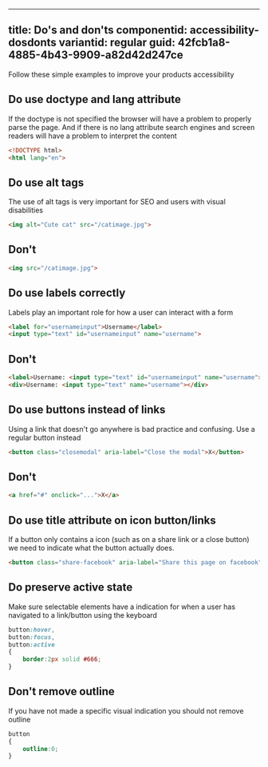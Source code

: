 ---
title: Do's and don'ts
componentid: accessibility-dosdonts
variantid: regular
guid: 42fcb1a8-4885-4b43-9909-a82d42d247ce
----

Follow these simple examples to improve your products accessibility

## Do use doctype and lang attribute
If the doctype is not specified the browser will have a problem to properly parse the page. 
And if there is no lang attribute search engines and screen readers will have a problem to interpret the content

```html
<!DOCTYPE html>
<html lang="en">
```


## Do use alt tags
The use of alt tags is very important for SEO and users with visual disabilities

```html
<img alt="Cute cat" src="/catimage.jpg">
```

## Don't
```html
<img src="/catimage.jpg">
```

## Do use labels correctly
Labels play an important role for how a user can interact with a form

```html
<label for="usernameinput">Username</label>
<input type="text" id="usernameinput" name="username">
```

## Don't
```html
<label>Username: <input type="text" id="usernameinput" name="username"></label>
<div>Username: <input type="text" name="username"></div>
```


## Do use buttons instead of links 
Using a link that doesn't go anywhere is bad practice and confusing. Use a regular button instead

```html
<button class="closemodal" aria-label="Close the modal">X</button>
```

## Don't
```html
<a href="#" onclick="...">X</a>
```

## Do use title attribute on icon button/links
If a button only contains a icon (such as on a share link or a close button) we need to indicate what the button actually does.

```html
<button class="share-facebook" aria-label="Share this page on facebook">(Facebook icon)</button>
```

## Do preserve active state
Make sure selectable elements have a indication for when a user has navigated to a link/button using the keyboard

```css
button:hover,
button:focus,
button:active
{
	border:2px solid #666;
}
```

## Don't remove outline
If you have not made a specific visual indication you should not remove outline
```css
button
{
	outline:0;
}
```
